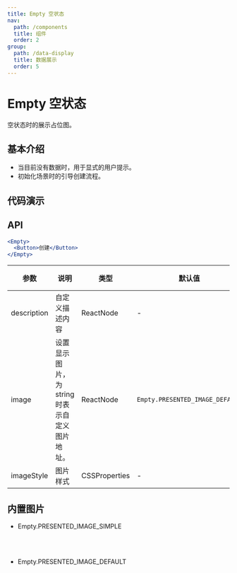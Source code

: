 ```yaml
---
title: Empty 空状态
nav:
  path: /components
  title: 组件
  order: 2
group:
  path: /data-display
  title: 数据展示
  order: 5
---
```


# Empty 空状态

空状态时的展示占位图。

## 基本介绍

- 当目前没有数据时，用于显式的用户提示。
- 初始化场景时的引导创建流程。

## 代码演示

<code src="demos/data-display/empty/basic.tsx" title="基本" desc="简单的展示。"></code>

<code src="demos/data-display/empty/simple.tsx" title="选择图片" desc="可以通过设置 `image` 为 `Empty.PRESENTED_IMAGE_SIMPLE` 选择另一种风格的图片。"></code>

<code src="demos/data-display/empty/customize.tsx" title="自定义" desc="自定义图片链接、图片大小、描述、附属内容。"></code>

<code src="demos/data-display/empty/config-provider.tsx" title="全局化配置" desc="自定义全局组件的 Empty 样式。"></code>

<code src="demos/data-display/empty/description.tsx" title="无描述" desc="无描述展示。"></code>

## API

```jsx | pure
<Empty>
  <Button>创建</Button>
</Empty>
```

| 参数        | 说明                                           | 类型          | 默认值                          | 版本 |
| ----------- | ---------------------------------------------- | ------------- | ------------------------------- | ---- |
| description | 自定义描述内容                                 | ReactNode     | -                               |      |
| image       | 设置显示图片，为 string 时表示自定义图片地址。 | ReactNode     | `Empty.PRESENTED_IMAGE_DEFAULT` |      |
| imageStyle  | 图片样式                                       | CSSProperties | -                               |      |

## 内置图片

- Empty.PRESENTED_IMAGE_SIMPLE

  <div class="site-empty-buildIn-img site-empty-buildIn-simple"><div>

- Empty.PRESENTED_IMAGE_DEFAULT

  <div class="site-empty-buildIn-img site-empty-buildIn-default"></div>

<style>
  .site-empty-buildIn-img {
    background-repeat: no-repeat;
    background-size: contain;
  }
  .site-empty-buildIn-simple {
    width: 55px;
    height: 35px;
    background-image: url("https://user-images.githubusercontent.com/507615/54591679-b0ceb580-4a65-11e9-925c-ad15b4eae93d.png");
  }
  .site-empty-buildIn-default {
    width: 121px;
    height: 116px;
    background-image: url("https://user-images.githubusercontent.com/507615/54591670-ac0a0180-4a65-11e9-846c-e55ffce0fe7b.png");
  }
  [data-theme="dark"] .site-empty-buildIn-simple {
    background-image: url("https://gw.alipayobjects.com/zos/antfincdn/ldFsHUh3Xh/ea62c5fe-07bb-4fcd-9d35-19220cef372e.png");
  }
  [data-theme="dark"] .site-empty-buildIn-default {
    background-image: url("https://gw.alipayobjects.com/mdn/rms_08e378/afts/img/A*gfq-SoT3wF0AAAAAAAAAAABkARQnAQ");
  }
</style>
